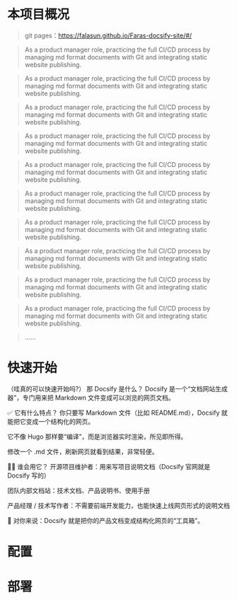 # 本项目概况

> git pages：https://falasun.github.io/Faras-docsify-site/#/

> As a product manager role, practicing the full CI/CD process by managing md format documents with Git and integrating static website publishing.

> As a product manager role, practicing the full CI/CD process by managing md format documents with Git and integrating static website publishing.

> As a product manager role, practicing the full CI/CD process by managing md format documents with Git and integrating static website publishing.

> As a product manager role, practicing the full CI/CD process by managing md format documents with Git and integrating static website publishing.

> As a product manager role, practicing the full CI/CD process by managing md format documents with Git and integrating static website publishing.

> As a product manager role, practicing the full CI/CD process by managing md format documents with Git and integrating static website publishing.

> As a product manager role, practicing the full CI/CD process by managing md format documents with Git and integrating static website publishing.

> As a product manager role, practicing the full CI/CD process by managing md format documents with Git and integrating static website publishing.

> As a product manager role, practicing the full CI/CD process by managing md format documents with Git and integrating static website publishing.

> As a product manager role, practicing the full CI/CD process by managing md format documents with Git and integrating static website publishing.

> ……


# 快速开始
（哇真的可以快速开始吗?）
 那 Docsify 是什么？
Docsify 是一个“文档网站生成器”，专门用来把 Markdown 文件变成可以浏览的网页文档。

✅ 它有什么特点？
你只要写 Markdown 文件（比如 README.md），Docsify 就能把它变成一个结构化的网页。

它不像 Hugo 那样要“编译”，而是浏览器实时渲染，所见即所得。

修改一个 .md 文件，刷新网页就看到结果，非常轻便。

👩‍💼 谁会用它？
开源项目维护者：用来写项目说明文档（Docsify 官网就是 Docsify 写的）

团队内部文档站：技术文档、产品说明书、使用手册

产品经理 / 技术写作者：不需要前端开发能力，也能快速上线网页形式的说明文档

🧩 对你来说：Docsify 就是把你的产品文档变成结构化网页的“工具箱”。

# 配置

# 部署